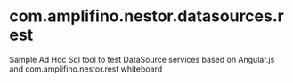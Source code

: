 # com.amplifino.nestor.datasources.rest #

Sample Ad Hoc Sql tool to test DataSource services based on Angular.js and com.amplifino.nestor.rest whiteboard

